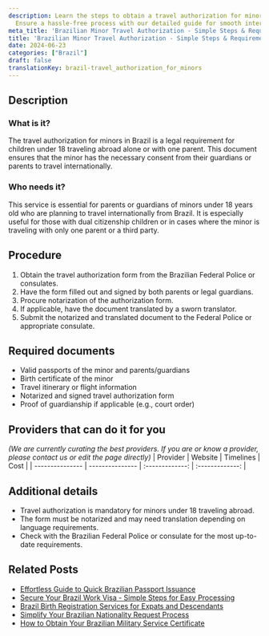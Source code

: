 ```yaml
---
description: Learn the steps to obtain a travel authorization for minors in Brazil.
  Ensure a hassle-free process with our detailed guide for smooth international travel.
meta_title: 'Brazilian Minor Travel Authorization - Simple Steps & Requirements'
title: 'Brazilian Minor Travel Authorization - Simple Steps & Requirements'
date: 2024-06-23
categories: ["Brazil"]
draft: false
translationKey: brazil-travel_authorization_for_minors
---
```



## Description
### What is it?
The travel authorization for minors in Brazil is a legal requirement for children under 18 traveling abroad alone or with one parent. This document ensures that the minor has the necessary consent from their guardians or parents to travel internationally.

### Who needs it?
This service is essential for parents or guardians of minors under 18 years old who are planning to travel internationally from Brazil. It is especially useful for those with dual citizenship children or in cases where the minor is traveling with only one parent or a third party.

## Procedure

1. Obtain the travel authorization form from the Brazilian Federal Police or consulates.
2. Have the form filled out and signed by both parents or legal guardians.
3. Procure notarization of the authorization form.
4. If applicable, have the document translated by a sworn translator.
5. Submit the notarized and translated document to the Federal Police or appropriate consulate.


## Required documents

- Valid passports of the minor and parents/guardians
- Birth certificate of the minor
- Travel itinerary or flight information
- Notarized and signed travel authorization form
- Proof of guardianship if applicable (e.g., court order)


## Providers that can do it for you
_(We are currently curating the best providers. If you are or know a provider, please contact us or edit the page directly)_
| Provider        |     Website     |     Timelines    |       Cost      |
| --------------- | --------------- |  :-------------: | :-------------: |

## Additional details

- Travel authorization is mandatory for minors under 18 traveling abroad.
- The form must be notarized and may need translation depending on language requirements.
- Check with the Brazilian Federal Police or consulate for the most up-to-date requirements.

## Related Posts

- [Effortless Guide to Quick Brazilian Passport Issuance](https://tramitit.com/english/guides/brazil/passport_issuance/)
- [Secure Your Brazil Work Visa - Simple Steps for Easy Processing](https://tramitit.com/english/guides/brazil/work_visa/)
- [Brazil Birth Registration Services for Expats and Descendants](https://tramitit.com/english/guides/brazil/birth_registration/)
- [Simplify Your Brazilian Nationality Request Process](https://tramitit.com/english/guides/brazil/nationality_request/)
- [How to Obtain Your Brazilian Military Service Certificate](https://tramitit.com/english/guides/brazil/military_service_certificate/)
